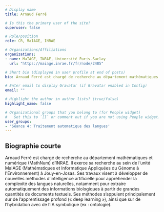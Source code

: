 ```yaml
---
# Display name
title: Arnaud Ferré

# Is this the primary user of the site?
superuser: false

# Role/position
role: CR, MaIAGE, INRAE

# Organizations/Affiliations
organizations:
- name: MaIAGE, INRAE, Université Paris-Saclay
  url: "https://maiage.inrae.fr/fr/node/2485"

# Short bio (displayed in user profile at end of posts)
bio: Arnaud Ferré est chargé de recherche au département mathématiques et numérique (MathNum) d’INRAE. 

# Enter email to display Gravatar (if Gravatar enabled in Config)
email: ""

# Highlight the author in author lists? (true/false)
highlight_name: false

# Organizational groups that you belong to (for People widget)
#   Set this to `[]` or comment out if you are not using People widget.
user_groups:
- 'Séance 4: Traitement automatique des langues'
---
```


## Biographie courte

Arnaud Ferré est chargé de recherche au département mathématiques et numérique (MathNum) d’INRAE. Il exerce sa recherche au sein de l’unité MaIAGE (Mathématiques et Informatique Appliquées du Génome à l'Environnement) à Jouy-en-Josas. Ses travaux visent à développer de nouvelles méthodes d’intelligence artificielle pour appréhender la complexité des langues naturelles, notamment pour extraire automatiquement des informations biologiques à partir de grandes quantités de documents textuels. Ses méthodes s’appuient principalement sur de l’apprentissage profond (« deep learning »), ainsi que sur de l’hybridation avec de l’IA symbolique (ex : ontologie).
